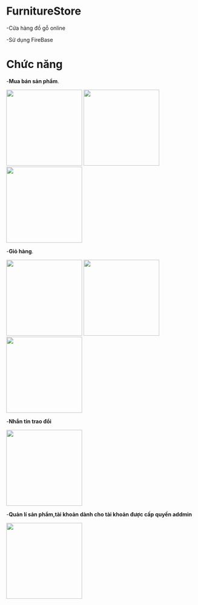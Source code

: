 # FurnitureStore
-Cửa hàng đồ gỗ online

-Sử dụng FireBase
# Chức năng
-**Mua bán sản phẩm**.

<img src="https://lh3.googleusercontent.com/R9x1IatzuBuvjmfWUUpKy_EuzpwLGMBOxIac4SX1XbB9fapGWuooKzFp7BdA2nXBTZofyN9DYvoFefDLrjqaJAg9WeHwnADf4YTjH9aB5mD7pmAaZ3xcS28LM3GscM9xSHZEuvR5TxxXS0jyTqwbkLXkS5KGlQRLjuBcPK2sbFUCTbsUsBKh0s8F8oWmtfjcqam1-jrJ8eV8EoB0g46BqKnPUfuBALFzO_UC8DqAqgamRxYmBd7wX62WYO2oF5n3orWkOkLHSM0LIaMSpCkaA7Hdeq1RT_s9ZPEccmrjPxd5ckPL44dpLNeI0yL1IpxSPZWqRYWRMuB80ycy3il7Qc8HDs09R-gp-4KMicQMDDBRiX4yBtjG5iWa6PEYTrR3bV7EI7TXgd5CS174LhmwSF5Vy2suZ-VfqkLs8vmLHCrBL2BdsOIrY4c33VT2aIwcjF_adAe1rp_lcHbw1DM8dlEWltyGUDt_jam1uz9adPYtye3tb8LuHqt4bN9_CMUeWkFnez73ISSbO9YsBrGe2ZjA-RUGv3N-UecezEkzVJdF5gw1mMMSuv8x-LTXE73WgrYlTVSCmpJmYhKwsYX0ajRxcBf5WXcF-R_6_IJfm-CV2jICHO27Ugyv1HyB18u0gvmzPdca3C9QtpW9NBpusrUk44o2fIpxJsCc0xKzDw1y7C4YtCIov_IRY_DqAs2v_2W5Y-UhvrBlUAX_D2QZzXI=w398-h696-no?authuser=0" 
width="200"></img>
<img src="https://lh3.googleusercontent.com/BbVzl6Jl2BL7MZGmQwYxop_VVKw7hnQ5BwtzaUuAjdpc3uVrRSBRN_qzvvRoYv6_b5IXPhxaGCrSJVfNxVB_OtDp51WQ6Ls1VEelpjBSPr-g0xWdWRlTlvswnhdYg4hwVMJH5MvjyR-7plSZlCU7ldAq0x9Sd_BzIWGe1TPnadr5ge8SDtCsTL9lrD-JzX988NRy94sRPDpH-Rv4toCmS7VVaMKlvEYJ-YR3M5v42UXW-IZomBvQxDVZlq2vHFmizI7Wq8c2Zfj6vVAPRy1BY3pKWmKdRsz_lWZ4zCRYtmk5i-GbBIqEewk679OU_gYRAQXFDylGHp1c2atom8VUEi8J8EU_UusdtrBdKGtXy-jB46nroH7K79YG7qiyggMk7Wu_AyBd5h1uo1DLqygZwZC2QpFTR6uX_M-awa4phLimjxc5tw9-KIeLt3-TSrz6Wm5wN-0kWjQuduEtnNKG_RABWlgeplZQff0i8llG7UfavNOQCb_61ZVQVngrAn-lT6ZaZmceal-jMUvuQbpPl-5SHQgsIT7swAvUzIoS6WbOLU9IubRc_OAmRlf8DWjEHnpZlHAlJfNv7sOw2ESriIJKpvS8OLRbAh9pMxmVglYYvNiB03KatimYDkSACSGKa3H3cZ1HaSEiEzQw-kVn1ozXL1P8H4NIBvf3qJq8ApnG98t9_6f4l3GEY43dkvVKpwnLr0rEFZJGDutddaSmUnA=w392-h740-no?authuser=0"
width="200"></img>
<img src="https://lh3.googleusercontent.com/eEjYRROilRLkykUD4zmEO4R2VIN3_vDJ_5m5qkkjyWbrM9P0AyponvBX4uwCf80EQc_kGj5qa885s-nxH1ZXQd0Tp621VJBIOFT4TruE_BWKJy4H8aH1ggFDHqmkPXmYQdVpp69QUaAkODJp-xNB2CSPy5Wh_tgszINUYG0ynCa7oIh9V1UW7Ij3XcIPQgpbHr0CjOfrWlFmY4dihhzIwDJxc5TevwlrrfeN25c0Y8itAN1fPmG8s_3QObsSKvEzCea6KMzcMC25keJpoYUg6wkjj-pCYAD49-tGKSMkVbmQWETjmaOTxkxwfkl2GEXEUosJmUbAJ0YEhpb7XH-VyxhacWQY-n9cfFhcjzHfmJ7jwiu_YWAwsT7U71ttTXWFiC6S6VBxI8LJmalRWGqID6RixMODGcNzFnpyK6JKO1VNYXBT3jGqapcFM1ExLILGkroSqnCtleKX3EWLXKvRnE_-964Ro-OpqQdv0kpGt9cxgbGtLhlg4Jy1NesVhYvtOPVJCVat0jMKk7alzuSur1cuIqdpmUAB7EiBp7h8vuFu6Evall8Sq9UgF1HwvuXlcF6d0jJkxZU2aQ_-2ysi3LUzrwVGFVIHHmDzktirkAXaqCD_1Iy2h8W4-bIwjeqH6gOx_xWkIlraw_HkcYXkYxICHZWO5vhywsNTzODqYvQP3c-LywhY8oDnLbbJ2-ZKAyNlO4WcgnYtIb0oE7yV-EU=w392-h691-no?authuser=0" 
width="200"></img> 

-**Giỏ hàng**.

<img src="https://lh3.googleusercontent.com/rnjyj2_D3TgrKt6fOMRyGO28_AgBQPTQ19WO6vLQHytDT9JJgwSjiy1YLgecIPXumtIEyO0JedoaVgLAP0DJ8aPZE4ldbbPpJWS5CQqJ-CLRyIYSbulO1aKWs5QUNTDlFOTzCilhED4pO0MTtKcE4Qxz_bq2HA7N6RUmMFkTeRjQ63OsnmJYH6Ay1k56DDD0Eu-CTWCrW5irQl7iZ63xo9S7Q4-y_55h5IT9Q7Ze2vwk9U-RGD81u5jm9kGBfnXNZPg6tdf_sRVDO4c8egXDdoYbUZ7ltUiPVlYvvLdo14Ys-VXEr9LTsgUpmFdaPGQKEHXioWqJywb_PCJmMKkLXrlAgvjsw2FmWP31ceV1tBq-OT69Qnq8GQXQx2CGkwg2fn_4t89TJSoXFqAPSUabCnY1rGGKhNvaiGlgv5XfkeHIKsWJSrqm6DAopz-C0KSLiRiY1y_TWdXaVphcw1IeOpLgiV2nxFISPbq80a6IGxnF0kttSpXBzqGpterYHyhSKiVUnpt7ZsEoMk6H0I16aQ1ooTpfry10XygtlFGd3CHoxWMqrlaWr5KGmRThvyq5-GJv9pnoRzSbyzhcKgp98mmQ9JYooTd6BF3VCj0Vpi7zFi70VzymQCDZtJRBL9cRaUi_m1Z6nyXGEE-Qz-ZTyLugTxRVx_OixhYRh1jzDNL5R-kaDfbW0fUOimNzS7fmVNdCLtcRboEAnoqBQWER1T8=w396-h717-no?authuser=0" 
width="200"></img>
<img src="https://lh3.googleusercontent.com/B_h9wqDibCmgTuVH6ifynbVtNVS_FeWHmPXWFVL8HI4PaYVf4KB80LlZ7FYj30hkEn90STS5nhiIAFi9BLpiXNgN_OB4g9RAAq03bHm8WFJJXwLATFDXpfjWmsQUMmVQkJKVWJ2LbVKxjlQvB73uvMqc_5nq_-PKfZRzY3h8KaU6LDZ333mX5OdO1KAaSM6KaoBap-FYV15Kh4AxmVHvWorpBotO9Yua6v1DTKbVzGiA4LqvLYzPi7P2uo-Jd8hzYOn8_z2qpQ_uIBfhyP5G11_7fIidmXIVcRcY3hcITehGGuKkpAOp3rc2XHx_AapV6Q44mtX1Cqcawhb6C1gIRrnd-j2DTSwfRMs2z39EqngzEXJbHdLMwsn5WhlfBiYASTZbFGwvr6eBT2z6BKOq5bJp82-Va-3LCiuLKEckjTni-ih-lsrxs1DIqNdJDdqPdOYvgzHsUmCoOq_0riUAcPMeaiSbC9VvxidXBWLiWDSl7RbD-mIG_4NSzbrm9TcH5p62QSrmXrY2gqNWZvEM2y3S2xvk50wrlSgsm-7uSeL6UDT4mINwqYPM9I_5mN9aD7JfQ0DK2XxZd0RZnnFAUornaQxbXNevj4dwPZR_Y7jRiJsPd2WVfytxO6Li0mWVqWNZI2t7YmvsAqzuYU44zaR_a_yCw0_jmyT-NkiTk35HhNX7LeOBAP4fdDxxMv6h9qsR8O4i-0QP6ckfmJJJqWk=w392-h685-no?authuser=0" 
width="200"></img>
<img src="https://lh3.googleusercontent.com/mNqf-fT3b8fm1UX47pLItEpPrQBN-1Se1cDg69Ke7EG_mz0Y8Rru_CtmCAiDRMXg8USN6ifql_rfAd_q084-kXBZcn25sbv8IMBgxFjlwKjQTROHUGY_Ve6SK9mI_ooxMhlv0ygh6YZkeu-LSbEJymFoeWfK0B9EEba6-ePE540H_fnjO7oVa3Yg-_-IELlDB5sBzoZkIRN8aM05pBLjy0KUTw-gicoqLc9UpoUJBJiaoNwyFg8OcBtm0UxBtl1iNhzQvPUEiMIGoyq82q7Eoc4Jbv9ZuWwN5tEHc09HDVXIY7SMeNRTyVQQBUR4rgjW0koFiYIADaY8l6hnZdo-FS2LeHQ0TvoLoKYsV4evWPN0POUATCuxFcxgy6eHrBrSvCC4gXH0tjm6A_qvyUgJUH0QJo5z1ecBNGp1m7rDPx1eTkpHdOmchsYqr-fRTAtwZ0tj_iRWbh7RqfY51EGUM7JlqQFlExFpsqCUwCci-YvilVWG9Bvcxe7Wt2YeMF7gYiwW4XHfT_f7S9jFhqqnRoAugbqv4cQo53YacBdwb65JXrNMjoaiawE_0Ew2GNXSuJx4oSQgR9Ggg2TPqpBKFYSuqLU2PgfX1s4R7KRXObo7Fj3FvzaSRyLlTODwu6NaPAveAOJ65WShhYMkYmRhCkM2WWcav8mv6owW4e6UPL-yB6ogxGdUJ_e-sp4lk-AbiblYyoAQKgMyKCzsYvuN9AU=w383-h697-no?authuser=0" 
width="200"></img>

-**Nhắn tin trao đổi**

<img src="https://lh3.googleusercontent.com/by5YYK7ACYQpW9qsDMslhIJvXSYnTtjzlALpQRCbzAtnh1QlR-u-67YL9VmYDHb4YQ8PK2HMNIp-Pcll19SdOOnxDQ-he3XX7Wahfy_sLBIWxnMqDanH_rQ5lS4ak9HpuHuQ0aRmj0sA1X_O0dekOjdrmtnoDyZ0rzKK-uOBq1GSKP1r0NgDwnT0lCXe1GmRA17rANIhgSve7oHwhrYvlSt4wUBg9mywfu8Aw6RDgfC_QcdebN7xOk7vhOSzujhwkkxaP14iJ68k4cwQ13Z5CTWG_WBbkeGgQ9tsuIPkP5jlevgwW2bKVet3FR8TtIFkoVZryHbMqExx6ApFz_7QmGhOPRUfMadMh_V3CmmfDzaLdbN-99ZRI4idQrHrFO-NLKw_aiaF15GIyckZdncgYiSW3rZwtSLRp4b-5wU1INda4hDE4O2ycxqFZgXnq7-6Ga86_z59eU65IHgStOb-raoj1UoOXoMZ65w0QvNehlkqhOHuRC3-nXgTmWIvj0hwFPvxvsNa5CDrXQQ5lyjLHiyHf2AzjoelZo7BBMdc5jfTtYAlcoPMAFwWRPoplC-eHx8ykRLjv-rmsukp7EAnKp9VcGeN_ynP19OpzHq_tlu0N5-1sm_BfOhipriIzwhlJzzO4RwH7tmgjn6Uewu9ZebadD51BNRJBRPFrfP5oHi4Ob3A5hpJWmK6vMfXYo3EERPT4jxccwfdsH3ZS8c4ebs=w392-h697-no?authuser=0" 
width="200"></img>

-**Quản lí sản phẩm,tài khoản dành cho tài khoản được cấp quyền addmin**

<img src="https://lh3.googleusercontent.com/I3kzhCE_mRud3ghNNBnFuLXYUkwjcrfSbsXwqH8g8xnWbXqTVRUTeL6JaZSOYQn_PvrsfrwQA9AiAaFR4h1wfKXMUj9aMCPMAI2IkP-I9BPUVNHkP-ciic_mQyuwmyBncYakNz0PMnPcUcX39_p0wNHiMGjtTPtpwtYqCwA4Koka9oVBhsjOAtqnt1fIcZsdQtReL__UT7rsQSctD0050zCiZD2tVO2KQ_0fpZeB5zifCxuQtUbxf2egJaCrepjEd1VQyJZuV5rSrUqkEVCDrf9cMDUUnr5Opiw0xBcF4lUoD5NHZXrSERQDFjcS4XN0vV3aTlWfRdD7mpny9Jo991cT-Fu0fvcq6SpjxzMLIXYloLoBfYI02kpLEtrUDxjg40eSVGtzdy2d_6BF8I0QG7phO3rUfszQolZgEwU-GIMHs2J_X8mIdjERrRaZyCqF2JZ5C5F9QIgr4n7X7BwGMuiqp_b1_sLQDNV8ESKa13dUrCl5R2WYBjtJ1MDAkoxNt4Pei70ILEH70UmuNpTPdmUrK-ueQ8Y1Z-3u7ttNQA-vutCVxlVgfiQwqz8fFWJcNFhRkDr7ewGzYpN21GD3xrBu5uJPP1h3xd8C1idMc3YYR9CiT7y-OEDjm3l_bp9m8uS_kDpruZvcxMKIb6aPtzETTgI32xo_KoBoKJG2Fv0o6VwzDwkHAacyqg3GB3k3uYqvoezsCrF7-2BLPbiNcPg=w390-h693-no?authuser=0" 
width="200"></img>
